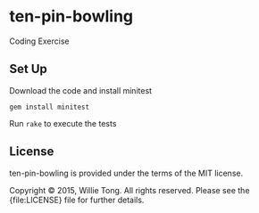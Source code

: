 # ten-pin-bowling
Coding Exercise

## Set Up
Download the code and install minitest
    
    gem install minitest
    

Run `rake` to execute the tests

## License

ten-pin-bowling is provided under the terms of the MIT license.

Copyright &copy; 2015, Willie Tong. All rights reserved. Please see the {file:LICENSE} file for further details.
